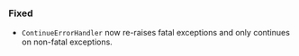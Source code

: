 ### Fixed

- `ContinueErrorHandler` now re-raises fatal exceptions and only continues on
  non-fatal exceptions.
